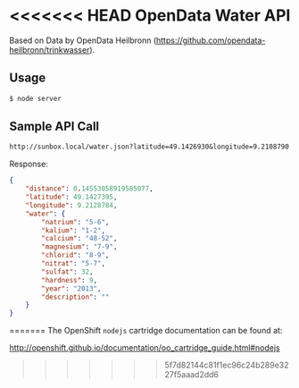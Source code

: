 <<<<<<< HEAD
OpenData Water API
==================

Based on Data by OpenData Heilbronn (https://github.com/opendata-heilbronn/trinkwasser).

Usage
-----

```bash
$ node server
```

Sample API Call
---------------

```txt
http://sunbox.local/water.json?latitude=49.1426930&longitude=9.2108790
```

Response:
```json
{
    "distance": 0.14553058919585077,
    "latitude": 49.1427395,
    "longitude": 9.2128784,
    "water": {
        "natrium": "5-6",
        "kalium": "1-2",
        "calcium": "48-52",
        "magnesium": "7-9",
        "chlorid": "8-9",
        "nitrat": "5-7",
        "sulfat": 32,
        "hardness": 9,
        "year": "2013",
        "description": ""
    }
}
```
=======
The OpenShift `nodejs` cartridge documentation can be found at:

http://openshift.github.io/documentation/oo_cartridge_guide.html#nodejs
>>>>>>> 5f7d82144c81f1ec96c24b289e3227f5aaad2dd6
